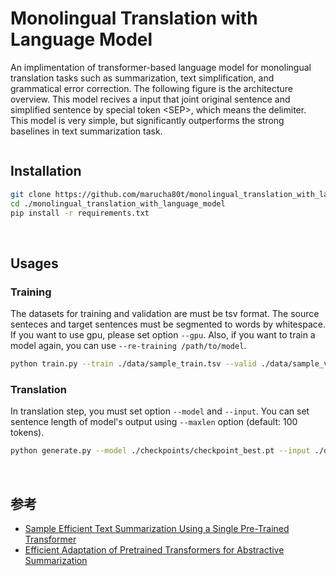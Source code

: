 # Monolingual Translation with Language Model
An implimentation of transformer-based language model for monolingual translation tasks
such as summarization, text simplification, and grammatical error correction.
The following figure is the architecture overview. This model recives a input that
joint original sentence and simplified sentence by special token \<SEP\>, which means
the delimiter. This model is very simple, but significantly outperforms 
the strong baselines in text summarization task.

![]()
<br>


## Installation
```sh
git clone https://github.com/marucha80t/monolingual_translation_with_language_model.git
cd ./monolingual_translation_with_language_model
pip install -r requirements.txt
```
<br>


## Usages
### Training
The datasets for training and validation are must be tsv format.
The source senteces and target sentences must be segmented to words by whitespace.
If you want to use gpu, please set option `--gpu`.
Also, if you want to train a model again, you can use `--re-training /path/to/model`.

```sh
python train.py --train ./data/sample_train.tsv --valid ./data/sample_valid.tsv --savedir ./checkpoints --gpu
```

### Translation
In translation step, you must set option `--model` and `--input`.
You can set sentence length of model's output using `--maxlen` option (default: 100 tokens).

```sh
python generate.py --model ./checkpoints/checkpoint_best.pt --input ./data/sample_test.txt --gpu
```

<br>



## 参考
- [Sample Efficient Text Summarization Using a Single Pre-Trained Transformer](https://arxiv.org/abs/1905.08836)
- [Efficient Adaptation of Pretrained Transformers for Abstractive Summarization](https://arxiv.org/abs/1906.00138)

